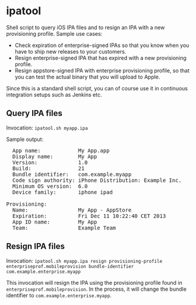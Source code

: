 ipatool
=======

Shell script to query iOS IPA files and to resign an IPA with a new provisioning profile. Sample use cases:

   * Check expiration of enterprise-signed IPAs so that you know when you have to ship new releases to your customers.
   * Resign enterprise-signed IPA that has expired with a new provisioning profile.
   * Resign appstore-signed IPA with enterprise provisioning profile, so that you can test the actual binary that you will upload to Apple.
   
Since this is a standard shell script, you can of course use it in continuous integration setups such as Jenkins etc.

Query IPA files
---------------
Invocation: `ipatool.sh myapp.ipa`

Sample output:
<pre>
  App name:            My App.app
  Display name:        My App
  Version:             1.0
  Build:               21
  Bundle identifier:   com.example.myapp
  Code sign authority: iPhone Distribution: Example Inc.
  Minimum OS version:  6.0
  Device family:       iphone ipad 

Provisioning:
  Name:                My App - AppStore
  Expiration:          Fri Dec 11 10:22:40 CET 2013
  App ID name:         My App
  Team:                Example Team
</pre>

Resign IPA files
----------------
Invocation: `ipatool.sh myapp.ipa resign provisioning-profile enterpriseprof.mobileprovision bundle-identifier com.example.enterprise.myapp`

This invocation will resign the IPA using the provisioning profile found in `enterpriseprof.mobileprovision`. In the process, it will change the bundle identifier to `com.example.enterprise.myapp`.
